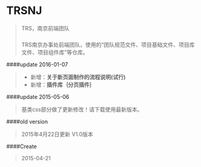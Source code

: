 # TRSNJ
> TRS，南京前端团队
> ###
> TRS南京办事处前端团队，使用的“团队规范文件、项目基础文件、项目库文件、项目组件库”等仓库。

####update 2016-01-07
>* 新增：**关于新页面制作的流程说明(试行)**
>* 新增：**插件库｛分页插件｝**

####update 2015-05-06
> 基类css部分做了更新修改！请下载使用最新版本。

####old version
> 2015年4月22日更新 V1.0版本

####Create
> 2015-04-21

